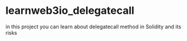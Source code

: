 # learnweb3io_delegatecall
in this project you can learn about delegatecall method in Solidity and its risks
